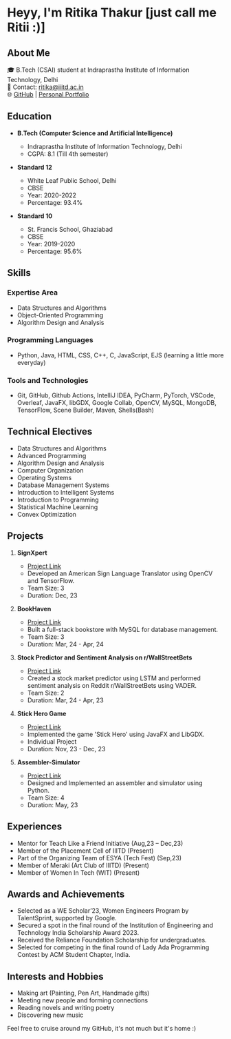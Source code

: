 # Heyy, I'm Ritika Thakur [just call me Ritii :)]

## About Me
🎓 B.Tech (CSAI) student at Indraprastha Institute of Information Technology, Delhi  
📧 Contact: ritika@iiitd.ac.in  
🌐 [GitHub](https://github.com/Ritii-13) | [Personal Portfolio](https://ritii-13.github.io/Hello-World/)

## Education
- **B.Tech (Computer Science and Artificial Intelligence)**
  - Indraprastha Institute of Information Technology, Delhi
  - CGPA: 8.1 (Till 4th semester)

- **Standard 12**
  - White Leaf Public School, Delhi
  - CBSE
  - Year: 2020-2022
  - Percentage: 93.4%

- **Standard 10**
  - St. Francis School, Ghaziabad
  - CBSE
  - Year: 2019-2020
  - Percentage: 95.6%

## Skills
### Expertise Area
- Data Structures and Algorithms
- Object-Oriented Programming
- Algorithm Design and Analysis

### Programming Languages
- Python, Java, HTML, CSS, C++, C, JavaScript, EJS (learning a little more everyday)

### Tools and Technologies
- Git, GitHub, Github Actions, IntelliJ IDEA, PyCharm, PyTorch, VSCode, Overleaf, JavaFX, libGDX, Google Collab, OpenCV, MySQL, MongoDB, TensorFlow, Scene Builder, Maven, Shells(Bash)

## Technical Electives
- Data Structures and Algorithms
- Advanced Programming
- Algorithm Design and Analysis
- Computer Organization
- Operating Systems
- Database Management Systems
- Introduction to Intelligent Systems
- Introduction to Programming
- Statistical Machine Learning
- Convex Optimization

## Projects
1. **SignXpert**
   - [Project Link](https://github.com/Ritii-13/SignXpert)
   - Developed an American Sign Language Translator using OpenCV and TensorFlow.
   - Team Size: 3
   - Duration: Dec, 23

2. **BookHaven**
   - [Project Link](https://github.com/Ritii-13/BookHaven)
   - Built a full-stack bookstore with MySQL for database management.
   - Team Size: 3
   - Duration: Mar, 24 - Apr, 24

3. **Stock Predictor and Sentiment Analysis on r/WallStreetBets**
   - [Project Link](https://github.com/Ritii-13/Stock-Predictor-and-Sentiment-Analysis-on-WallStreetBets)
   - Created a stock market predictor using LSTM and performed sentiment analysis on Reddit r/WallStreetBets using VADER.
   - Team Size: 2
   - Duration: Mar, 24 - Apr, 23

4. **Stick Hero Game**
   - [Project Link](https://github.com/Ritii-13/Stick-Hero-Game)
   - Implemented the game 'Stick Hero' using JavaFX and LibGDX.
   - Individual Project
   - Duration: Nov, 23 - Dec, 23

5. **Assembler-Simulator**
   - [Project Link](https://github.com/Ritii-13/Assembler-Simulator-2)
   - Designed and Implemented an assembler and simulator using Python.
   - Team Size: 4
   - Duration: May, 23

## Experiences
- Mentor for Teach Like a Friend Initiative (Aug,23 – Dec,23)
- Member of the Placement Cell of IIITD (Present)
- Part of the Organizing Team of ESYA (Tech Fest) (Sep,23)
- Member of Meraki (Art Club of IIITD) (Present)
- Member of Women In Tech (WIT) (Present)

## Awards and Achievements
- Selected as a WE Scholar’23, Women Engineers Program by TalentSprint, supported by Google.
- Secured a spot in the final round of the Institution of Engineering and Technology India Scholarship Award 2023.
- Received the Reliance Foundation Scholarship for undergraduates.
- Selected for competing in the final round of Lady Ada Programming Contest by ACM Student Chapter, India.

## Interests and Hobbies
- Making art (Painting, Pen Art, Handmade gifts)
- Meeting new people and forming connections
- Reading novels and writing poetry
- Discovering new music

Feel free to cruise around my GitHub, it's not much but it's home :)
